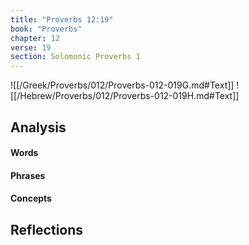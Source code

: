 ```yaml
---
title: "Proverbs 12:19"
book: "Proverbs"
chapter: 12
verse: 19
section: Solomonic Proverbs 1
---
```

![[/Greek/Proverbs/012/Proverbs-012-019G.md#Text]]
![[/Hebrew/Proverbs/012/Proverbs-012-019H.md#Text]]

## Analysis

#### Words

#### Phrases

#### Concepts

## Reflections
